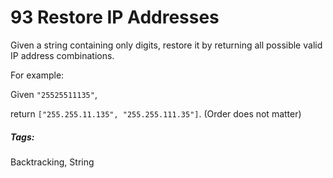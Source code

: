 # 93 Restore IP Addresses

Given a string containing only digits, restore it by returning all possible valid IP address combinations.

For example:

Given `"25525511135"`,

return `["255.255.11.135", "255.255.111.35"]`. (Order does not matter)

##### Tags:

Backtracking, String